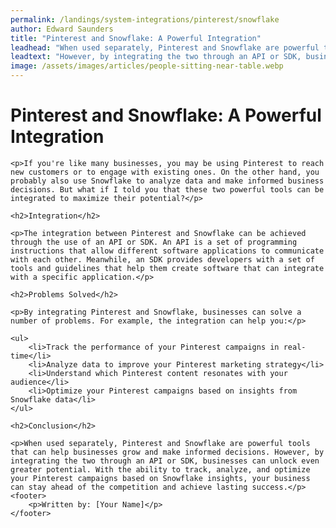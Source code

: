 ```yaml
---
permalink: /landings/system-integrations/pinterest/snowflake
author: Edward Saunders
title: "Pinterest and Snowflake: A Powerful Integration"
leadhead: "When used separately, Pinterest and Snowflake are powerful tools that can help businesses grow and make informed decisions"
leadtext: "However, by integrating the two through an API or SDK, businesses can unlock even greater potential. With the ability to track, analyze, and optimize your Pinterest campaigns based on Snowflake insights, your business can stay ahead of the competition and achieve lasting success."
image: /assets/images/articles/people-sitting-near-table.webp
---
```

<div class="arttext">
	<h1>Pinterest and Snowflake: A Powerful Integration</h1>

	<p>If you're like many businesses, you may be using Pinterest to reach new customers or to engage with existing ones. On the other hand, you probably also use Snowflake to analyze data and make informed business decisions. But what if I told you that these two powerful tools can be integrated to maximize their potential?</p>

	<h2>Integration</h2>

	<p>The integration between Pinterest and Snowflake can be achieved through the use of an API or SDK. An API is a set of programming instructions that allow different software applications to communicate with each other. Meanwhile, an SDK provides developers with a set of tools and guidelines that help them create software that can integrate with a specific application.</p>

	<h2>Problems Solved</h2>

	<p>By integrating Pinterest and Snowflake, businesses can solve a number of problems. For example, the integration can help you:</p>

	<ul>
		<li>Track the performance of your Pinterest campaigns in real-time</li>
		<li>Analyze data to improve your Pinterest marketing strategy</li>
		<li>Understand which Pinterest content resonates with your audience</li>
		<li>Optimize your Pinterest campaigns based on insights from Snowflake data</li>
	</ul>

	<h2>Conclusion</h2>

	<p>When used separately, Pinterest and Snowflake are powerful tools that can help businesses grow and make informed decisions. However, by integrating the two through an API or SDK, businesses can unlock even greater potential. With the ability to track, analyze, and optimize your Pinterest campaigns based on Snowflake insights, your business can stay ahead of the competition and achieve lasting success.</p>
	<footer>
		<p>Written by: [Your Name]</p>
	</footer>

</div>